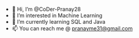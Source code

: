 - 👋 Hi, I’m @CoDer-Pranay28
- 👀 I’m interested in Machine Learning
- 🌱 I’m currently learning SQL and Java
- 📫 You can reach me @ pranayme31@gmail.com

<!---
CoDer-Pranay28/CoDer-Pranay28 is a ✨ special ✨ repository because its `README.md` (this file) appears on your GitHub profile.
You can click the Preview link to take a look at your changes.
--->
